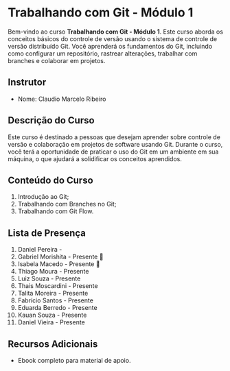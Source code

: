 # Trabalhando com Git - Módulo 1

Bem-vindo ao curso **Trabalhando com Git - Módulo 1**. Este curso aborda os conceitos básicos do controle de versão usando o sistema de controle de versão distribuído Git. Você aprenderá os fundamentos do Git, incluindo como configurar um repositório, rastrear alterações, trabalhar com branches e colaborar em projetos.

## Instrutor

- Nome: Claudio Marcelo Ribeiro

## Descrição do Curso

Este curso é destinado a pessoas que desejam aprender sobre controle de versão e colaboração em projetos de software usando Git. Durante o curso, você terá a oportunidade de praticar o uso do Git em um ambiente em sua máquina, o que ajudará a solidificar os conceitos aprendidos.

## Conteúdo do Curso

1. Introdução ao Git;
2. Trabalhando com Branches no Git;
3. Trabalhando com Git Flow.

## Lista de Presença

1. Daniel Pereira -
2. Gabriel Morishita - Presente 🎁
3. Isabela Macedo - Presente 🙌
4. Thiago Moura - Presente
5. Luiz Souza - Presente
6. Thais Moscardini - Presente
7. Talita Moreira - Presente
8. Fabrício Santos - Presente
9. Eduarda Berredo - Presente
10. Kauan Souza - Presente
11. Daniel Vieira - Presente


## Recursos Adicionais

- Ebook completo para material de apoio.
